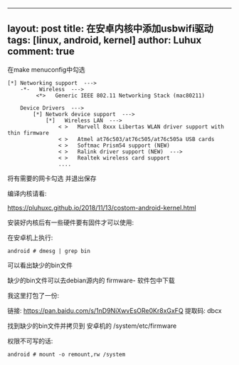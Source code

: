 
---
layout: post
title: 在安卓内核中添加usbwifi驱动
tags: [linux, android, kernel]
author: Luhux
comment: true
---


在make menuconfig中勾选

```
[*] Networking support  --->
    -*-   Wireless  --->
         <*>   Generic IEEE 802.11 Networking Stack (mac80211)
```

```
    Device Drivers  --->
        [*] Network device support  --->
            [*]   Wireless LAN  --->
                < >   Marvell 8xxx Libertas WLAN driver support with thin firmware
                < >   Atmel at76c503/at76c505/at76c505a USB cards
                < >   Softmac Prism54 support (NEW)          
                < >   Ralink driver support (NEW)  --->         
                < >   Realtek wireless card support
                ....
```

将有需要的网卡勾选
并退出保存

编译内核请看:

https://pluhuxc.github.io/2018/11/13/costom-android-kernel.html

安装好内核后有一些硬件要有固件才可以使用:

在安卓机上执行:

    android # dmesg | grep bin

可以看出缺少的bin文件


缺少的bin文件可以去debian源内的 firmware- 软件包中下载

我这里打包了一份:


链接: https://pan.baidu.com/s/1nD9NiXwvEsORe0Kr8xGxFQ 提取码: dbcx 

找到缺少的bin文件并拷贝到 安卓机的 /system/etc/firmware

权限不可写的话:

    android # mount -o remount,rw /system


